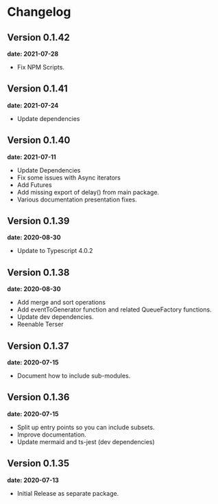 # Changelog

## Version 0.1.42

__date: 2021-07-28__

* Fix NPM Scripts.

## Version 0.1.41

__date: 2021-07-24__

* Update dependencies

## Version 0.1.40

__date: 2021-07-11__

* Update Dependencies
* Fix some issues with Async iterators
* Add Futures
* Add missing export of delay() from main package.
* Various documentation presentation fixes.

## Version 0.1.39

__date: 2020-08-30__

* Update to Typescript 4.0.2

## Version 0.1.38

__date: 2020-08-30__

* Add merge and sort operations
* Add eventToGenerator function and related QueueFactory functions.
* Update dev dependencies.
* Reenable Terser

## Version 0.1.37

__date: 2020-07-15__

* Document how to include sub-modules.

## Version 0.1.36

__date: 2020-07-15__

* Split up entry points so you can include subsets.
* Improve documentation.
* Update mermaid and ts-jest (dev dependencies)

## Version 0.1.35

__date: 2020-07-13__

* Initial Release as separate package.
